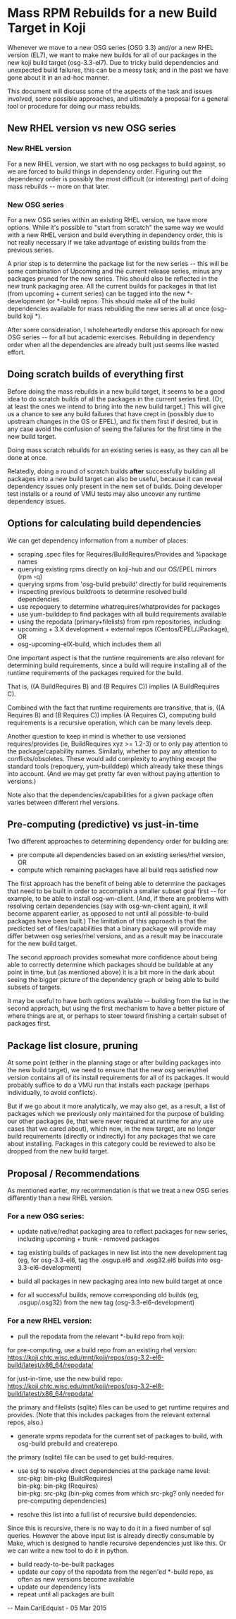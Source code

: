 Mass RPM Rebuilds for a new Build Target in Koji
================================================

Whenever we move to a new OSG series (OSG 3.3) and/or a new RHEL version (EL7), we want to make new builds for all of our packages in the new koji build target (osg-3.3-el7). Due to tricky build dependencies and unexpected build failures, this can be a messy task; and in the past we have gone about it in an ad-hoc manner.

This document will discuss some of the aspects of the task and issues involved, some possible approaches, and ultimately a proposal for a general tool or procedure for doing our mass rebuilds.


New RHEL version vs new OSG series
----------------------------------

### New RHEL version

For a new RHEL version, we start with no osg packages to build against, so we are forced to build things in dependency order. Figuring out the dependency order is possibly the most difficult (or interesting) part of doing mass rebuilds -- more on that later.

### New OSG series

For a new OSG series within an existing RHEL version, we have more options. While it's possible to "start from scratch" the same way we would with a new RHEL version and build everything in dependency order, this is not really necessary if we take advantage of existing builds from the previous series.

A prior step is to determine the package list for the new series -- this will be some combination of Upcoming and the current release series, minus any packages pruned for the new series. This should also be reflected in the new trunk packaging area. All the current builds for packages in that list (from upcoming + current series) can be tagged into the new \*-development (or \*-build) repos. This should make all of the build dependencies available for mass rebuilding the new series all at once (osg-build koji \*).

After some consideration, I wholeheartedly endorse this approach for new OSG series -- for all but academic exercises. Rebuilding in dependency order when all the dependencies are already built just seems like wasted effort.

Doing scratch builds of everything first
----------------------------------------

Before doing the mass rebuilds in a new build target, it seems to be a good idea to do scratch builds of all the packages in the current series first. (Or, at least the ones we intend to bring into the new build target.) This will give us a chance to see any build failures that have crept in (possibly due to upstream changes in the OS or EPEL), and fix them first if desired, but in any case avoid the confusion of seeing the failures for the first time in the new build target.

Doing mass scratch rebuilds for an existing series is easy, as they can all be done at once.

Relatedly, doing a round of scratch builds **after** successfully building all packages into a new build target can also be useful, because it can reveal dependency issues only present in the new set of builds. Doing developer test installs or a round of VMU tests may also uncover any runtime dependency issues.

Options for calculating build dependencies
------------------------------------------

We can get dependency information from a number of places:

- scraping .spec files for Requires/BuildRequires/Provides and %package names
- querying existing rpms directly on koji-hub and our OS/EPEL mirrors (rpm -q)
- querying srpms from 'osg-build prebuild' directly for build requirements
- inspecting previous buildroots to determine resolved build dependencies
- use repoquery to determine whatrequires/whatprovides for packages
- use yum-builddep to find packages with all build requirements available
- using the repodata (primary+filelists) from rpm repositories, including:
- upcoming + 3.X development + external repos (Centos/EPEL/JPackage), OR
- osg-upcoming-elX-build, which includes them all

One important aspect is that the runtime requirements are also relevant for determining build requirements, since a build will require installing all of the runtime requirements of the packages required for the build.

That is, ((A BuildRequires B) and (B Requires C)) implies (A BuildRequires C).

Combined with the fact that runtime requirements are transitive, that is, ((A Requires B) and (B Requires C)) implies (A Requires C), computing build requirements is a recursive operation, which can be many levels deep.

Another question to keep in mind is whether to use versioned requires/provides (ie, BuildRequires xyz >= 1.2-3) or to only pay attention to the package/capability names. Similarly, whether to pay any attention to conflicts/obsoletes. These would add complexity to anything except the standard tools (repoquery, yum-builddep) which already take these things into account. (And we may get pretty far even without paying attention to versions.)

Note also that the dependencies/capabilities for a given package often varies between different rhel versions.

Pre-computing (predictive) vs just-in-time
------------------------------------------

Two different approaches to determining dependency order for building are:

- pre compute all dependencies based on an existing series/rhel version, OR
- compute which remaining packages have all build reqs satisfied now

The first approach has the benefit of being able to determine the packages that need to be built in order to accomplish a smaller subset goal first -- for example, to be able to install osg-wn-client. (And, if there are problems with resolving certain dependencies (say with osg-wn-client again), it will become apparent earlier, as opposed to not until all possible-to-build packages have been built.) The limitation of this approach is that the predicted set of files/capabilities that a binary package will provide may differ between osg series/rhel versions, and as a result may be inaccurate for the new build target.

The second approach provides somewhat more confidence about being able to correctly determine which packages should be buildable at any point in time, but (as mentioned above) it is a bit more in the dark about seeing the bigger picture of the dependency graph or being able to build subsets of targets.

It may be useful to have both options available -- building from the list in the second approach, but using the first mechanism to have a better picture of where things are at, or perhaps to steer toward finishing a certain subset of packages first.

Package list closure, pruning
-----------------------------

At some point (either in the planning stage or after building packages into the new build target), we need to ensure that the new osg series/rhel version contains all of its install requirements for all of its packages. It would probably suffice to do a VMU run that installs each package (perhaps individually, to avoid conflicts).

But if we go about it more analytically, we may also get, as a result, a list of packages which we previously only maintained for the purpose of building our other packages (ie, that were never required at runtime for any use cases that we cared about), which now, in the new target, are no longer build requirements (directly or indirectly) for any packages that we care about installing. Packages in this category could be reviewed to also be dropped from the new build target.

Proposal / Recommendations
--------------------------

As mentioned earlier, my recommendation is that we treat a new OSG series differently than a new RHEL version.

### For a new OSG series:

- update native/redhat packaging area to reflect packages for new series, including upcoming + trunk - removed packages

- tag existing builds of packages in new list into the new development tag (eg, for osg-3.3-el6, tag the .osgup.el6 and .osg32.el6 builds into osg-3.3-el6-development)

- build all packages in new packaging area into new build target at once

- for all successful builds, remove corresponding old builds (eg, .osgup/.osg32) from the new tag (osg-3.3-el6-development)

### For a new RHEL version:

- pull the repodata from the relevant \*-build repo from koji:

for pre-computing, use a build repo from an existing rhel version:  
<https://koji.chtc.wisc.edu/mnt/koji/repos/osg-3.2-el6-build/latest/x86_64/repodata/>

for just-in-time, use the new build repo:  
<https://koji.chtc.wisc.edu/mnt/koji/repos/osg-3.2-el8-build/latest/x86_64/repodata/>

the primary and filelists (sqlite) files can be used to get runtime requires and provides. (Note that this includes packages from the relevant external repos, also.)

- generate srpms repodata for the current set of packages to build, with osg-build prebuild and createrepo.

the primary (sqlite) file can be used to get build-requires.

- use sql to resolve direct dependencies at the package name level:  
src-pkg: bin-pkg (BuildRequires)  
bin-pkg: bin-pkg (Requires)  
bin-pkg: src-pkg (bin-pkg comes from which src-pkg? only needed for pre-computing dependencies)

- resolve this list into a full list of recursive build dependencies.

Since this is recursive, there is no way to do it in a fixed number of sql queries. However the above input list is already directly consumable by Make, which is designed to handle recursive dependencies just like this. Or we can write a new tool to do it in python.

- build ready-to-be-built packages
- update our copy of the repodata from the regen'ed \*-build repo, as often as new versions become available
- update our dependency lists
- repeat until all packages are built

-- Main.CarlEdquist - 05 Mar 2015

